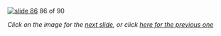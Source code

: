 [![slide 86](https://dl.dropboxusercontent.com/u/2977490/presentations/cookbook/img86.jpg)](87.md)
86 of 90

_Click on the image for the [next slide](87.md), or click [here for the previous one](85.md)_
